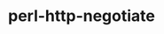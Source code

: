 ---
title: "perl-http-negotiate"
layout: cache
categories: [package, develop-2025-06-01]
meta: {"compilers": ["none"], "num_specs": 2, "num_specs_by_stack": {"data-vis-sdk": 1, "e4s": 1, "hep": 1, "root": 2}, "oss": ["ubuntu20.04", "ubuntu22.04"], "platforms": ["linux"], "stacks": ["data-vis-sdk", "e4s", "hep", "root"], "targets": ["x86_64_v3"], "versions": ["6.01"]}
spec_details: [{"compiler": "none", "hash": "k75ukvkmos2p2lizeogggfgvvthr4yc5", "os": "ubuntu22.04", "platform": "linux", "size": "-", "stacks": ["e4s", "hep", "root"], "target": "x86_64_v3", "variants": ["build_system=perl"], "versions": ["6.01"]}, {"compiler": "none", "hash": "zqidljv5bn3pjfvccejgrizdmt7ifi73", "os": "ubuntu20.04", "platform": "linux", "size": "-", "stacks": ["data-vis-sdk", "root"], "target": "x86_64_v3", "variants": ["build_system=perl"], "versions": ["6.01"]}]
---